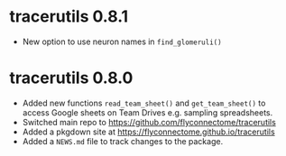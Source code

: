 # tracerutils 0.8.1

* New option to use neuron names in `find_glomeruli()`

# tracerutils 0.8.0

* Added new functions `read_team_sheet()` and `get_team_sheet()` to access
  Google sheets on Team Drives e.g. sampling spreadsheets.
* Switched main repo to https://github.com/flyconnectome/tracerutils
* Added a pkgdown site at https://flyconnectome.github.io/tracerutils
* Added a `NEWS.md` file to track changes to the package.
